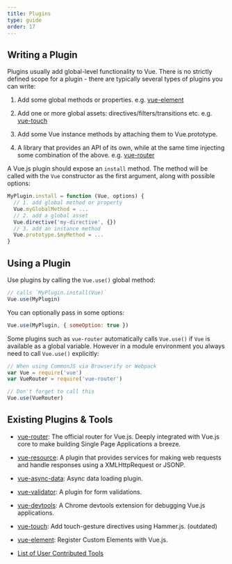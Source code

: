 ```yaml
---
title: Plugins
type: guide
order: 17
---
```




## Writing a Plugin

Plugins usually add global-level functionality to Vue. There is no strictly defined scope for a plugin - there are typically several types of plugins you can write:

1. Add some global methods or properties. e.g. [vue-element](https://github.com/vuejs/vue-element)

2. Add one or more global assets: directives/filters/transitions etc. e.g. [vue-touch](https://github.com/vuejs/vue-touch)

3. Add some Vue instance methods by attaching them to Vue.prototype.

4. A library that provides an API of its own, while at the same time injecting some combination of the above. e.g. [vue-router](https://github.com/vuejs/vue-router)

A Vue.js plugin should expose an `install` method. The method will be called with the `Vue` constructor as the first argument, along with possible options:

``` js
MyPlugin.install = function (Vue, options) {
  // 1. add global method or property
  Vue.myGlobalMethod = ...
  // 2. add a global asset
  Vue.directive('my-directive', {})
  // 3. add an instance method
  Vue.prototype.$myMethod = ...
}
```

## Using a Plugin

Use plugins by calling the `Vue.use()` global method:

``` js
// calls `MyPlugin.install(Vue)`
Vue.use(MyPlugin)
```

You can optionally pass in some options:

``` js
Vue.use(MyPlugin, { someOption: true })
```

Some plugins such as `vue-router` automatically calls `Vue.use()` if `Vue` is available as a global variable. However in a module environment you always need to call `Vue.use()` explicitly:

``` js
// When using CommonJS via Browserify or Webpack
var Vue = require('vue')
var VueRouter = require('vue-router')

// Don't forget to call this
Vue.use(VueRouter)
```

## Existing Plugins & Tools

- [vue-router](https://github.com/vuejs/vue-router): The official router for Vue.js. Deeply integrated with Vue.js core to make building Single Page Applications a breeze.

- [vue-resource](https://github.com/vuejs/vue-resource): A plugin that provides services for making web requests and handle responses using a XMLHttpRequest or JSONP.

- [vue-async-data](https://github.com/vuejs/vue-async-data): Async data loading plugin.

- [vue-validator](https://github.com/vuejs/vue-validator): A plugin for form validations.

- [vue-devtools](https://github.com/vuejs/vue-devtools): A Chrome devtools extension for debugging Vue.js applications.

- [vue-touch](https://github.com/vuejs/vue-touch): Add touch-gesture directives using Hammer.js. (outdated)

- [vue-element](https://github.com/vuejs/vue-element): Register Custom Elements with Vue.js.

- [List of User Contributed Tools](https://github.com/vuejs/vue/wiki/User-Contributed-Components-&-Tools)
